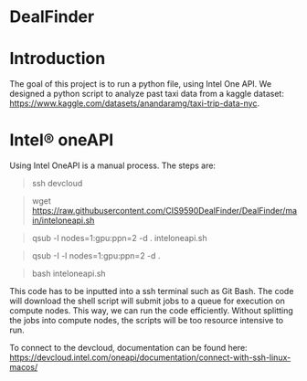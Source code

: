 # DealFinder
# Introduction
The goal of this project is to run a python file, using Intel One API. We designed a python script to analyze past taxi data from a kaggle dataset: https://www.kaggle.com/datasets/anandaramg/taxi-trip-data-nyc. 

# Intel® oneAPI
Using Intel OneAPI is a manual process. The steps are:

> ssh devcloud

> wget https://raw.githubusercontent.com/CIS9590DealFinder/DealFinder/main/inteloneapi.sh

> qsub -l nodes=1:gpu:ppn=2 -d . inteloneapi.sh

> qsub -I -l nodes=1:gpu:ppn=2 -d .

> bash inteloneapi.sh 

This code has to be inputted into a ssh terminal such as Git Bash. The code will download the shell script will submit jobs to a queue for execution on compute nodes. This way, we can run the code efficiently. Without splitting the jobs into compute nodes, the scripts will be too resource intensive to run.

To connect to the devcloud, documentation can be found here: https://devcloud.intel.com/oneapi/documentation/connect-with-ssh-linux-macos/
